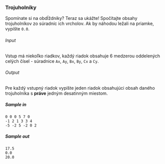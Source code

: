 ### Trojuholníky
Spomínate si na obdĺždniky? Teraz sa ukážte! Spočítajte obsahy trojuholníkov zo súradníc ich vrcholov. Ak by náhodou ležali na priamke, vypíšte `0.0`.

###### Input
Vstup má niekoľko riadkov, každý riadok obsahuje 6 medzerou oddelených celých čísel - súradnice `Ax`, `Ay`, `Bx`, `By`, `Cx` a `Cy`.

###### Output
Pre každý vstupný riadok vypíšte jeden riadok obsahujúci obsah daného trojuholníka s **práve** jedným desatinným miestom.

##### Sample in
```
0 0 0 5 7 0
-1 2 1 3 3 4
-5 -2 5 -2 0 2
```

##### Sample out
```
17.5
0.0
20.0
```
